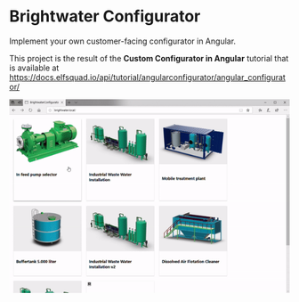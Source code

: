 # Brightwater Configurator

Implement your own customer-facing configurator in Angular. 

This project is the result of the **Custom Configurator in Angular** tutorial that is available at https://docs.elfsquad.io/api/tutorial/angularconfigurator/angular_configurator/



![Result](/configurator-result.gif)


